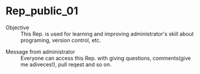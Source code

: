 # Rep_public_01

<dl>
  <dt>Objective</dt>
  <dd>This Rep. is used for learning and improving administrator's skill about programing, version control, etc. </dd>
</dl>

<dl>
  <dt>Message from administrator</dt>
  <dd>Everyone can access this Rep. with giving questions, comments(give me adiveces!), pull reqest and so on. </dd>
</dl>
